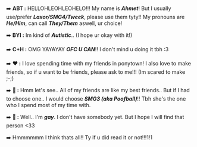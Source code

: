 ➡️ **ABT :** HELLOHLEOHLEOHELO!!! My name is ***Ahmet***! But I usually use/prefer ***Laxor/SMG4/Tweek***, please use them tyty!! My pronouns are ***He/Him***, can call ***They/Them*** aswell, ur choice!

➡️ **BYI :** Im kind of ***Autistic***.. (I hope ur okay with it!)

➡️ **C+H :** OMG YAYAYAY ***OFC U CAN***!! I don't mind u doing it tbh :3

➡️ **❤️ :** I love spending time with my friends in ponytown! I also love to make friends, so if u want to be friends, please ask to me!!! (Im scared to make ;-;)

➡️ **💖 :** Hmm let's see.. All of my friends are like my best friends.. But if I had to choose one.. I would choose ***SMG3 (aka Poofball)***!! Tbh she's the one who I spend most of my time with.

➡️ **💞 :** Well.. I'm ***gay***. I don't have somebody yet. But I hope I will find that person <33 

➡️ Hmmmmmm I think thats all!! Ty if u did read it or not!!!1!1
